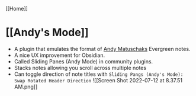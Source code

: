 [[Home]]

# [[Andy's Mode]]

- A plugin that emulates the format of [Andy Matuschaks](https://notes.andymatuschak.org/Evergreen_notes) Evergreen notes.
- A nice UX improvement for Obsidian.
- Called Sliding Panes (Andy Mode) in community plugins.
- Stacks notes allowing you scroll across multiple notes
- Can toggle direction of note titles with `Sliding Pangs (Andy's Mode): Swap Rotated Header Direction`
![[Screen Shot 2022-07-12 at 8.37.51 AM.png]]
